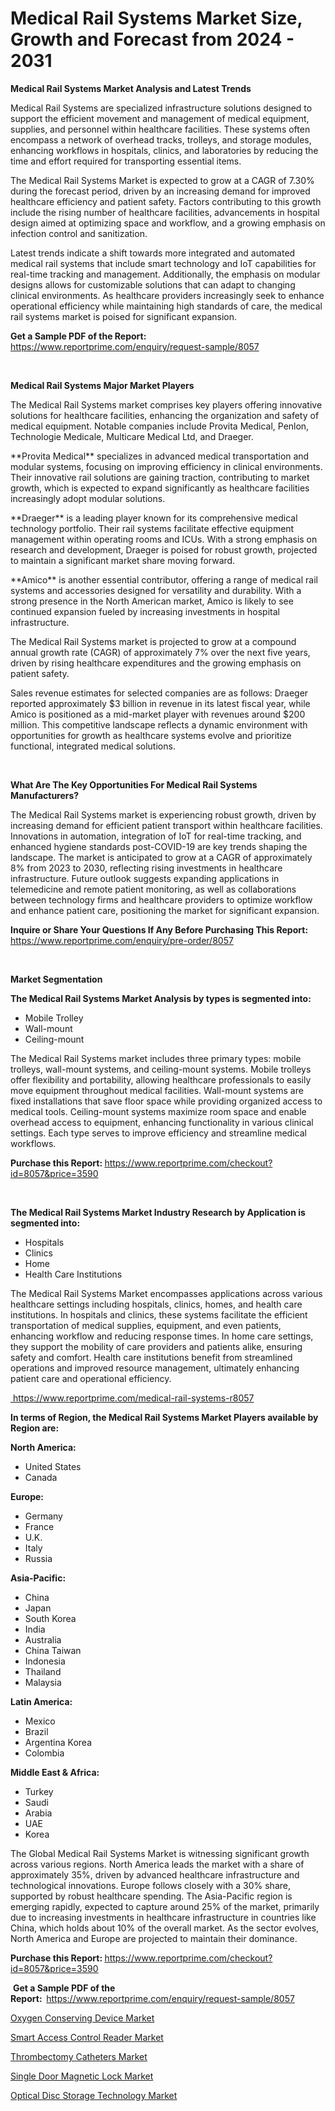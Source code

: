 <p><h1>Medical Rail Systems Market Size, Growth and Forecast from 2024 - 2031</h1></p><p><strong>Medical Rail Systems Market Analysis and Latest Trends</strong></p>
<p><p>Medical Rail Systems are specialized infrastructure solutions designed to support the efficient movement and management of medical equipment, supplies, and personnel within healthcare facilities. These systems often encompass a network of overhead tracks, trolleys, and storage modules, enhancing workflows in hospitals, clinics, and laboratories by reducing the time and effort required for transporting essential items.</p><p>The Medical Rail Systems Market is expected to grow at a CAGR of 7.30% during the forecast period, driven by an increasing demand for improved healthcare efficiency and patient safety. Factors contributing to this growth include the rising number of healthcare facilities, advancements in hospital design aimed at optimizing space and workflow, and a growing emphasis on infection control and sanitization.</p><p>Latest trends indicate a shift towards more integrated and automated medical rail systems that include smart technology and IoT capabilities for real-time tracking and management. Additionally, the emphasis on modular designs allows for customizable solutions that can adapt to changing clinical environments. As healthcare providers increasingly seek to enhance operational efficiency while maintaining high standards of care, the medical rail systems market is poised for significant expansion.</p></p>
<p><strong>Get a Sample PDF of the Report:&nbsp;</strong> <a href="https://www.reportprime.com/enquiry/request-sample/8057">https://www.reportprime.com/enquiry/request-sample/8057</a></p>
<p>&nbsp;</p>
<p><strong>Medical Rail Systems Major Market Players</strong></p>
<p><p>The Medical Rail Systems market comprises key players offering innovative solutions for healthcare facilities, enhancing the organization and safety of medical equipment. Notable companies include Provita Medical, Penlon, Technologie Medicale, Multicare Medical Ltd, and Draeger.</p><p>**Provita Medical** specializes in advanced medical transportation and modular systems, focusing on improving efficiency in clinical environments. Their innovative rail solutions are gaining traction, contributing to market growth, which is expected to expand significantly as healthcare facilities increasingly adopt modular solutions.</p><p>**Draeger** is a leading player known for its comprehensive medical technology portfolio. Their rail systems facilitate effective equipment management within operating rooms and ICUs. With a strong emphasis on research and development, Draeger is poised for robust growth, projected to maintain a significant market share moving forward.</p><p>**Amico** is another essential contributor, offering a range of medical rail systems and accessories designed for versatility and durability. With a strong presence in the North American market, Amico is likely to see continued expansion fueled by increasing investments in hospital infrastructure.</p><p>The Medical Rail Systems market is projected to grow at a compound annual growth rate (CAGR) of approximately 7% over the next five years, driven by rising healthcare expenditures and the growing emphasis on patient safety. </p><p>Sales revenue estimates for selected companies are as follows: Draeger reported approximately $3 billion in revenue in its latest fiscal year, while Amico is positioned as a mid-market player with revenues around $200 million. This competitive landscape reflects a dynamic environment with opportunities for growth as healthcare systems evolve and prioritize functional, integrated medical solutions.</p></p>
<p>&nbsp;</p>
<p><strong>What Are The Key Opportunities For Medical Rail Systems Manufacturers?</strong></p>
<p><p>The Medical Rail Systems market is experiencing robust growth, driven by increasing demand for efficient patient transport within healthcare facilities. Innovations in automation, integration of IoT for real-time tracking, and enhanced hygiene standards post-COVID-19 are key trends shaping the landscape. The market is anticipated to grow at a CAGR of approximately 8% from 2023 to 2030, reflecting rising investments in healthcare infrastructure. Future outlook suggests expanding applications in telemedicine and remote patient monitoring, as well as collaborations between technology firms and healthcare providers to optimize workflow and enhance patient care, positioning the market for significant expansion.</p></p>
<p><strong>Inquire or Share Your Questions If Any Before Purchasing This Report:</strong> <a href="https://www.reportprime.com/enquiry/pre-order/8057">https://www.reportprime.com/enquiry/pre-order/8057</a></p>
<p>&nbsp;</p>
<p><strong>Market Segmentation</strong></p>
<p><strong>The Medical Rail Systems Market Analysis by types is segmented into:</strong></p>
<p><ul><li>Mobile Trolley</li><li>Wall-mount</li><li>Ceiling-mount</li></ul></p>
<p><p>The Medical Rail Systems market includes three primary types: mobile trolleys, wall-mount systems, and ceiling-mount systems. Mobile trolleys offer flexibility and portability, allowing healthcare professionals to easily move equipment throughout medical facilities. Wall-mount systems are fixed installations that save floor space while providing organized access to medical tools. Ceiling-mount systems maximize room space and enable overhead access to equipment, enhancing functionality in various clinical settings. Each type serves to improve efficiency and streamline medical workflows.</p></p>
<p><strong>Purchase this Report:&nbsp;</strong><a href="https://www.reportprime.com/checkout?id=8057&price=3590">https://www.reportprime.com/checkout?id=8057&price=3590</a></p>
<p>&nbsp;</p>
<p><strong>The Medical Rail Systems Market Industry Research by Application is segmented into:</strong></p>
<p><ul><li>Hospitals</li><li>Clinics</li><li>Home</li><li>Health Care Institutions</li></ul></p>
<p><p>The Medical Rail Systems Market encompasses applications across various healthcare settings including hospitals, clinics, homes, and health care institutions. In hospitals and clinics, these systems facilitate the efficient transportation of medical supplies, equipment, and even patients, enhancing workflow and reducing response times. In home care settings, they support the mobility of care providers and patients alike, ensuring safety and comfort. Health care institutions benefit from streamlined operations and improved resource management, ultimately enhancing patient care and operational efficiency.</p></p>
<p><a href="https://www.reportprime.com/medical-rail-systems-r8057">&nbsp;https://www.reportprime.com/medical-rail-systems-r8057</a></p>
<p><strong>In terms of Region, the Medical Rail Systems Market Players available by Region are:</strong></p>
<p>
    <p> <strong> North America: </strong>
        <ul>
            <li>United States</li>
            <li>Canada</li>
        </ul>
        </p> 
    <p> <strong> Europe: </strong>
        <ul>
            <li>Germany</li>
            <li>France</li>
            <li>U.K.</li>
            <li>Italy</li>
            <li>Russia</li>
        </ul>
        </p> 
    <p> <strong> Asia-Pacific: </strong>
        <ul>
            <li>China</li>
            <li>Japan</li>
            <li>South Korea</li>
            <li>India</li>
            <li>Australia</li>
            <li>China Taiwan</li>
            <li>Indonesia</li>
            <li>Thailand</li>
            <li>Malaysia</li>
        </ul>
        </p> 
    <p> <strong> Latin America: </strong>
        <ul>
            <li>Mexico</li>
            <li>Brazil</li>
            <li>Argentina Korea</li>
            <li>Colombia</li>
        </ul>
        </p> 
    <p> <strong> Middle East & Africa: </strong>
        <ul>
            <li>Turkey</li>
            <li>Saudi</li>
            <li>Arabia</li>
            <li>UAE</li>
            <li>Korea</li>
        </ul>
    </p>
    </p>
<p><p>The Global Medical Rail Systems Market is witnessing significant growth across various regions. North America leads the market with a share of approximately 35%, driven by advanced healthcare infrastructure and technological innovations. Europe follows closely with a 30% share, supported by robust healthcare spending. The Asia-Pacific region is emerging rapidly, expected to capture around 25% of the market, primarily due to increasing investments in healthcare infrastructure in countries like China, which holds about 10% of the overall market. As the sector evolves, North America and Europe are projected to maintain their dominance.</p></p>
<p><strong>Purchase this Report: </strong><a href="https://www.reportprime.com/checkout?id=8057&price=3590">https://www.reportprime.com/checkout?id=8057&price=3590</a></p>
<p>&nbsp;<strong>Get a Sample PDF of the Report:&nbsp;&nbsp;</strong><a href="https://www.reportprime.com/enquiry/request-sample/8057">https://www.reportprime.com/enquiry/request-sample/8057</a></p>
<p><strong></strong></p>
<p><p><a href="https://www.linkedin.com/pulse/strategic-roadmap-success-global-oxygen-conserving-device-market-mgytf?trackingId=qpua%2BTqEQECCHErY3k0J%2Fw%3D%3D">Oxygen Conserving Device Market</a></p><p><a href="https://issuu.com/reportprime-2/docs/smart-access-control-reader-market-_64bf36b7fb0f8a">Smart Access Control Reader Market</a></p><p><a href="https://www.linkedin.com/pulse/navigating-global-thrombectomy-catheters-market-landscape-trends-pl5af?trackingId=H%2Brj7In6T%2BKYC2HcXkot%2Fw%3D%3D">Thrombectomy Catheters Market</a></p><p><a href="https://issuu.com/reportprime-2/docs/single-door-magnetic-lock-market-si_8e457f85cfa37e">Single Door Magnetic Lock Market</a></p><p><a href="https://medium.com/@henrykihn1922/global-market-pulse-trends-and-growth-analysis-in-optical-disc-storage-technology-market-836dfa9ec42d">Optical Disc Storage Technology Market</a></p></p>